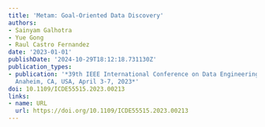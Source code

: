 ```yaml
---
title: 'Metam: Goal-Oriented Data Discovery'
authors:
- Sainyam Galhotra
- Yue Gong
- Raul Castro Fernandez
date: '2023-01-01'
publishDate: '2024-10-29T18:12:18.731130Z'
publication_types:
- publication: '*39th IEEE International Conference on Data Engineering, ICDE 2023,
  Anaheim, CA, USA, April 3-7, 2023*'
doi: 10.1109/ICDE55515.2023.00213
links:
- name: URL
  url: https://doi.org/10.1109/ICDE55515.2023.00213
---
```

